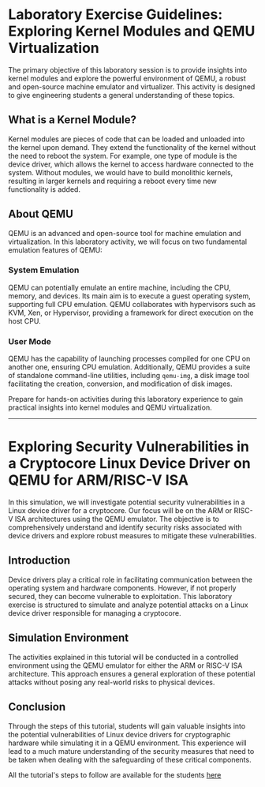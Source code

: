 
# Laboratory Exercise Guidelines: Exploring Kernel Modules and QEMU Virtualization

The primary objective of this laboratory session is to provide insights into kernel modules and explore the powerful environment of QEMU, a robust and open-source machine emulator and virtualizer. This activity is designed to give engineering students a general understanding of these topics.

## What is a Kernel Module?

Kernel modules are pieces of code that can be loaded and unloaded into the kernel upon demand. They extend the functionality of the kernel without the need to reboot the system. For example, one type of module is the device driver, which allows the kernel to access hardware connected to the system. Without modules, we would have to build monolithic kernels, resulting in larger kernels and requiring a reboot every time new functionality is added.

## About QEMU

QEMU is an advanced and open-source tool for machine emulation and virtualization. In this laboratory activity, we will focus on two fundamental emulation features of QEMU:

### System Emulation

QEMU can potentially emulate an entire machine, including the CPU, memory, and devices. Its main aim is to execute a guest operating system, supporting full CPU emulation. QEMU collaborates with hypervisors such as KVM, Xen, or Hypervisor, providing a framework for direct execution on the host CPU.

### User Mode

QEMU has the capability of launching processes compiled for one CPU on another one, ensuring CPU emulation. Additionally, QEMU provides a suite of standalone command-line utilities, including `qemu-img`, a disk image tool facilitating the creation, conversion, and modification of disk images.

Prepare for hands-on activities during this laboratory experience to gain practical insights into kernel modules and QEMU virtualization.

---

# Exploring Security Vulnerabilities in a Cryptocore Linux Device Driver on QEMU for ARM/RISC-V ISA

In this simulation, we will investigate potential security vulnerabilities in a Linux device driver for a cryptocore. Our focus will be on the ARM or RISC-V ISA architectures using the QEMU emulator. The objective is to comprehensively understand and identify security risks associated with device drivers and explore robust measures to mitigate these vulnerabilities.

## Introduction

Device drivers play a critical role in facilitating communication between the operating system and hardware components. However, if not properly secured, they can become vulnerable to exploitation. This laboratory exercise is structured to simulate and analyze potential attacks on a Linux device driver responsible for managing a cryptocore.


## Simulation Environment

The activities explained in this tutorial will be conducted in a controlled environment using the QEMU emulator for either the ARM or RISC-V ISA architecture. This approach ensures a general exploration of these potential attacks without posing any real-world risks to physical devices.

## Conclusion

Through the steps of this tutorial, students will gain valuable insights into the potential vulnerabilities of Linux device drivers for cryptographic hardware while simulating it in a QEMU environment. This experience will lead to a much mature understanding of the security measures that need to be taken when dealing with the safeguarding of these critical components.

All the tutorial's steps to follow are available for the students [here](https://osproject.notion.site/osproject/O-S-Laboratory-Cryptographic-core-driver-10fba325c5424cf08e55adc61f92ea04?p=8ee7952417c74862a0ec9b92568c1a16&pm=s)
